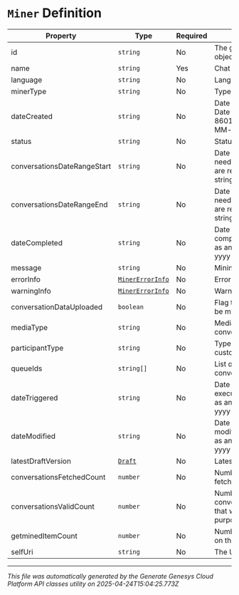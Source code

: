 # `Miner` Definition

| Property | Type | Required | Description |
|----------|------|----------|-------------|
| id | `string` | No | The globally unique identifier for the object. |
| name | `string` | Yes | Chat Corpus Name. |
| language | `string` | No | Language Localization code. |
| minerType | `string` | No | Type of the miner, intent or topic. |
| dateCreated | `string` | No | Date when the miner was created. Date time is represented as an ISO-8601 string. For example: yyyy-MM-ddTHH:mm:ss[.mmm]Z |
| status | `string` | No | Status of the miner. |
| conversationsDateRangeStart | `string` | No | Date from which the conversations need to be taken for mining. Dates are represented as an ISO-8601 string. For example: yyyy-MM-dd |
| conversationsDateRangeEnd | `string` | No | Date till which the conversations need to be taken for mining. Dates are represented as an ISO-8601 string. For example: yyyy-MM-dd |
| dateCompleted | `string` | No | Date when the mining process was completed. Date time is represented as an ISO-8601 string. For example: yyyy-MM-ddTHH:mm:ss[.mmm]Z |
| message | `string` | No | Mining message if present. |
| errorInfo | [`MinerErrorInfo`](minererrorinfo-definition.md) | No | Error Information |
| warningInfo | [`MinerErrorInfo`](minererrorinfo-definition.md) | No | Warning Information |
| conversationDataUploaded | `boolean` | No | Flag to indicate whether data file to be mined was uploaded. |
| mediaType | `string` | No | Media type for filtering conversations. |
| participantType | `string` | No | Type of the participant, either agent, customer or both. |
| queueIds | `string[]` | No | List of queue IDs for filtering conversations. |
| dateTriggered | `string` | No | Date when the miner started execution. Date time is represented as an ISO-8601 string. For example: yyyy-MM-ddTHH:mm:ss[.mmm]Z |
| dateModified | `string` | No | Date when the miner was last modified. Date time is represented as an ISO-8601 string. For example: yyyy-MM-ddTHH:mm:ss[.mmm]Z |
| latestDraftVersion | [`Draft`](draft-definition.md) | No | Latest draft details of the miner. |
| conversationsFetchedCount | `number` | No | Number of conversations/transcripts fetched. |
| conversationsValidCount | `number` | No | Number of conversations/recordings/transcripts that were found valid for mining purposes. |
| getminedItemCount | `number` | No | Number of intents or topics based on the miner type. |
| selfUri | `string` | No | The URI for this object |

---

*This file was automatically generated by the Generate Genesys Cloud Platform API classes utility on 2025-04-24T15:04:25.773Z*